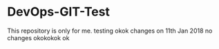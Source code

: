 # DevOps-GIT-Test
This repository is only for me.
testing
okok
changes on 11th Jan 2018
no changes
okokokok
ok
